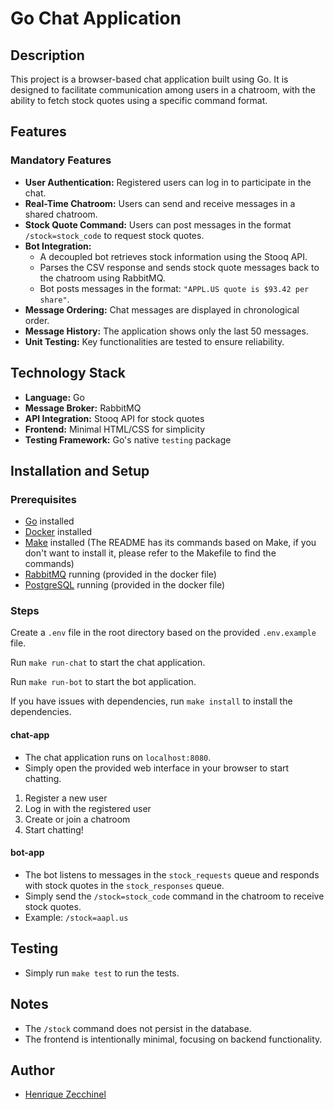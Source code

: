 # Go Chat Application

## Description
This project is a browser-based chat application built using Go. It is designed to facilitate communication among users in a chatroom, with the ability to fetch stock quotes using a specific command format.

## Features

### Mandatory Features
- **User Authentication:** Registered users can log in to participate in the chat.
- **Real-Time Chatroom:** Users can send and receive messages in a shared chatroom.
- **Stock Quote Command:** Users can post messages in the format `/stock=stock_code` to request stock quotes.
- **Bot Integration:**
    - A decoupled bot retrieves stock information using the Stooq API.
    - Parses the CSV response and sends stock quote messages back to the chatroom using RabbitMQ.
    - Bot posts messages in the format: `"APPL.US quote is $93.42 per share"`.
- **Message Ordering:** Chat messages are displayed in chronological order.
- **Message History:** The application shows only the last 50 messages.
- **Unit Testing:** Key functionalities are tested to ensure reliability.

## Technology Stack
- **Language:** Go
- **Message Broker:** RabbitMQ
- **API Integration:** Stooq API for stock quotes
- **Frontend:** Minimal HTML/CSS for simplicity
- **Testing Framework:** Go's native `testing` package

## Installation and Setup

### Prerequisites
- [Go](https://golang.org/dl/) installed
- [Docker](https://www.docker.com/) installed
- [Make](https://www.gnu.org/software/make/manual/make.html/) installed (The README has its commands based on Make, if you don't want to install it, please refer to the Makefile to find the commands)
- [RabbitMQ](https://www.rabbitmq.com/) running (provided in the docker file)
- [PostgreSQL](https://www.postgresql.org/) running (provided in the docker file)


### Steps
Create a `.env` file in the root directory based on the provided `.env.example` file.

Run `make run-chat` to start the chat application.

Run `make run-bot` to start the bot application.

If you have issues with dependencies, run `make install` to install the dependencies.

#### chat-app
- The chat application runs on `localhost:8080`.
- Simply open the provided web interface in your browser to start chatting.
1. Register a new user
2. Log in with the registered user
3. Create or join a chatroom
4. Start chatting!

#### bot-app
- The bot listens to messages in the `stock_requests` queue and responds with stock quotes in the `stock_responses` queue.
- Simply send the `/stock=stock_code` command in the chatroom to receive stock quotes.
- Example: `/stock=aapl.us`


## Testing
 - Simply run `make test` to run the tests.


## Notes
- The `/stock` command does not persist in the database.
- The frontend is intentionally minimal, focusing on backend functionality.


## Author
- [Henrique Zecchinel](mailto:henriquezecchinel@gmail.com)
